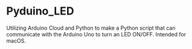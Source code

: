 # Pyduino_LED
Utilizing Arduino Cloud and Python to make a Python script that can communicate with the Arduino Uno to turn an LED ON/OFF. Intended for macOS. 
